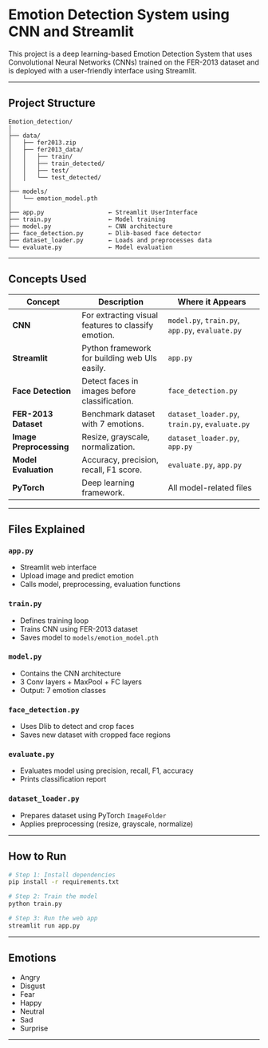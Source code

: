 
# Emotion Detection System using CNN and Streamlit

This project is a deep learning-based Emotion Detection System that uses Convolutional Neural Networks (CNNs) trained on the FER-2013 dataset and is deployed with a user-friendly interface using Streamlit.

---

## Project Structure

```
Emotion_detection/
│
├── data/
│   ├── fer2013.zip
│   ├── fer2013_data/
│   │   ├── train/
│   │   ├── train_detected/
│   │   ├── test/
│   │   └── test_detected/
│
├── models/
│   └── emotion_model.pth
│
├── app.py                  ← Streamlit UserInterface
├── train.py                ← Model training
├── model.py                ← CNN architecture
├── face_detection.py       ← Dlib-based face detector
├── dataset_loader.py       ← Loads and preprocesses data
└── evaluate.py             ← Model evaluation 
```

---

## Concepts Used

| Concept                 | Description                                           | Where it Appears |
|--------                 |-------------                                          |------------------|
| **CNN**                 | For extracting visual features to classify emotion.   | `model.py`, `train.py`, `app.py`, `evaluate.py` |
| **Streamlit**           | Python framework for building web UIs easily.         | `app.py` |
| **Face Detection**      | Detect faces in images before classification.         | `face_detection.py` |
| **FER-2013 Dataset**    | Benchmark dataset with 7 emotions.                    | `dataset_loader.py`, `train.py`, `evaluate.py` |
| **Image Preprocessing** | Resize, grayscale, normalization.                     | `dataset_loader.py`, `app.py` |
| **Model Evaluation**    | Accuracy, precision, recall, F1 score.                | `evaluate.py`, `app.py` |
| **PyTorch**             | Deep learning framework.                              | All model-related files |


---

## Files Explained

### `app.py`
- Streamlit web interface
- Upload image and predict emotion
- Calls model, preprocessing, evaluation functions

### `train.py`
- Defines training loop
- Trains CNN using FER-2013 dataset
- Saves model to `models/emotion_model.pth`

### `model.py`
- Contains the CNN architecture
- 3 Conv layers + MaxPool + FC layers
- Output: 7 emotion classes

### `face_detection.py`
- Uses Dlib to detect and crop faces
- Saves new dataset with cropped face regions

### `evaluate.py`
- Evaluates model using precision, recall, F1, accuracy
- Prints classification report

### `dataset_loader.py`
- Prepares dataset using PyTorch `ImageFolder`
- Applies preprocessing (resize, grayscale, normalize)

---

## How to Run

```bash
# Step 1: Install dependencies
pip install -r requirements.txt

# Step 2: Train the model
python train.py

# Step 3: Run the web app
streamlit run app.py
```

---

## Emotions
- Angry
- Disgust
- Fear
- Happy
- Neutral
- Sad
- Surprise

---
